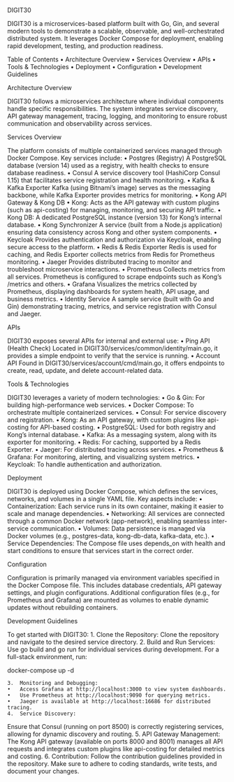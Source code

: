 DIGIT30

DIGIT30 is a microservices-based platform built with Go, Gin, and several modern tools to demonstrate a scalable, observable, and well-orchestrated distributed system. It leverages Docker Compose for deployment, enabling rapid development, testing, and production readiness.

Table of Contents
	•	Architecture Overview
	•	Services Overview
	•	APIs
	•	Tools & Technologies
	•	Deployment
	•	Configuration
	•	Development Guidelines

Architecture Overview

DIGIT30 follows a microservices architecture where individual components handle specific responsibilities. The system integrates service discovery, API gateway management, tracing, logging, and monitoring to ensure robust communication and observability across services.

Services Overview

The platform consists of multiple containerized services managed through Docker Compose. Key services include:
	•	Postgres (Registry)
A PostgreSQL database (version 14) used as a registry, with health checks to ensure database readiness.
	•	Consul
A service discovery tool (HashiCorp Consul 1.15) that facilitates service registration and health monitoring.
	•	Kafka & Kafka Exporter
Kafka (using Bitnami’s image) serves as the messaging backbone, while Kafka Exporter provides metrics for monitoring.
	•	Kong API Gateway & Kong DB
	•	Kong: Acts as the API gateway with custom plugins (such as api-costing) for managing, monitoring, and securing API traffic.
	•	Kong DB: A dedicated PostgreSQL instance (version 13) for Kong’s internal database.
	•	Kong Synchronizer
A service (built from a Node.js application) ensuring data consistency across Kong and other system components.
	•	Keycloak
Provides authentication and authorization via Keycloak, enabling secure access to the platform.
	•	Redis & Redis Exporter
Redis is used for caching, and Redis Exporter collects metrics from Redis for Prometheus monitoring.
	•	Jaeger
Provides distributed tracing to monitor and troubleshoot microservice interactions.
	•	Prometheus
Collects metrics from all services. Prometheus is configured to scrape endpoints such as Kong’s /metrics and others.
	•	Grafana
Visualizes the metrics collected by Prometheus, displaying dashboards for system health, API usage, and business metrics.
	•	Identity Service
A sample service (built with Go and Gin) demonstrating tracing, metrics, and service registration with Consul and Jaeger.

APIs

DIGIT30 exposes several APIs for internal and external use:
	•	Ping API (Health Check)
Located in DIGIT30/services/common/identity/main.go, it provides a simple endpoint to verify that the service is running.
	•	Account API
Found in DIGIT30/services/account/cmd/main.go, it offers endpoints to create, read, update, and delete account-related data.

Tools & Technologies

DIGIT30 leverages a variety of modern technologies:
	•	Go & Gin: For building high-performance web services.
	•	Docker Compose: To orchestrate multiple containerized services.
	•	Consul: For service discovery and registration.
	•	Kong: As an API gateway, with custom plugins like api-costing for API-based costing.
	•	PostgreSQL: Used for both registry and Kong’s internal database.
	•	Kafka: As a messaging system, along with its exporter for monitoring.
	•	Redis: For caching, supported by a Redis Exporter.
	•	Jaeger: For distributed tracing across services.
	•	Prometheus & Grafana: For monitoring, alerting, and visualizing system metrics.
	•	Keycloak: To handle authentication and authorization.

Deployment

DIGIT30 is deployed using Docker Compose, which defines the services, networks, and volumes in a single YAML file. Key aspects include:
	•	Containerization: Each service runs in its own container, making it easier to scale and manage dependencies.
	•	Networking: All services are connected through a common Docker network (app-network), enabling seamless inter-service communication.
	•	Volumes: Data persistence is managed via Docker volumes (e.g., postgres-data, kong-db-data, kafka-data, etc.).
	•	Service Dependencies: The Compose file uses depends_on with health and start conditions to ensure that services start in the correct order.

Configuration

Configuration is primarily managed via environment variables specified in the Docker Compose file. This includes database credentials, API gateway settings, and plugin configurations. Additional configuration files (e.g., for Prometheus and Grafana) are mounted as volumes to enable dynamic updates without rebuilding containers.

Development Guidelines

To get started with DIGIT30:
	1.	Clone the Repository:
Clone the repository and navigate to the desired service directory.
	2.	Build and Run Services:
Use go build and go run for individual services during development. For a full-stack environment, run:

docker-compose up -d


	3.	Monitoring and Debugging:
	•	Access Grafana at http://localhost:3000 to view system dashboards.
	•	Use Prometheus at http://localhost:9090 for querying metrics.
	•	Jaeger is available at http://localhost:16686 for distributed tracing.
	4.	Service Discovery:
Ensure that Consul (running on port 8500) is correctly registering services, allowing for dynamic discovery and routing.
	5.	API Gateway Management:
The Kong API gateway (available on ports 8000 and 8001) manages all API requests and integrates custom plugins like api-costing for detailed metrics and costing.
	6.	Contribution:
Follow the contribution guidelines provided in the repository. Make sure to adhere to coding standards, write tests, and document your changes.
